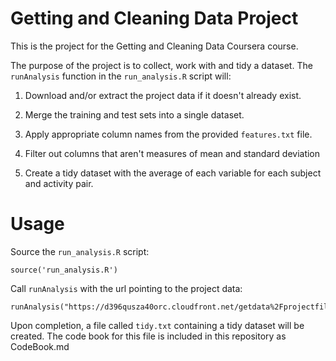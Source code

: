 # Getting and Cleaning Data Project

This is the project for the Getting and Cleaning Data Coursera course.

The purpose of the project is to collect, work with and tidy a dataset. The
`runAnalysis` function in the `run_analysis.R` script will:

1. Download and/or extract the project data if it doesn't already exist.

2. Merge the training and test sets into a single dataset.

3. Apply appropriate column names from the provided `features.txt` file.

4. Filter out columns that aren't measures of mean and standard deviation

5. Create a tidy dataset with the average of each variable for each subject
and activity pair.

# Usage

Source the `run_analysis.R` script:

```
source('run_analysis.R')
```

Call `runAnalysis` with the url pointing to the project data:

```
runAnalysis("https://d396qusza40orc.cloudfront.net/getdata%2Fprojectfiles%2FUCI%20HAR%20Dataset.zip")
```

Upon completion, a file called `tidy.txt` containing a tidy dataset will be
created. The code book for this file is included in this repository as
CodeBook.md
